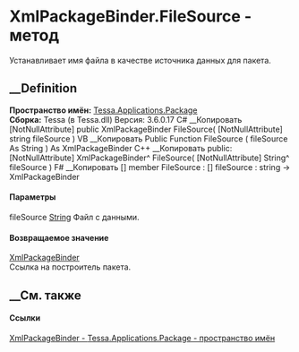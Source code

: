 # XmlPackageBinder.FileSource - метод
Устанавливает имя файла в качестве источника данных для пакета.
## __Definition
 **Пространство имён:**
[Tessa.Applications.Package](N_Tessa_Applications_Package.htm)  
 **Сборка:** Tessa (в Tessa.dll) Версия: 3.6.0.17
C# __Копировать
    [NotNullAttribute]
    public XmlPackageBinder FileSource(
    	[NotNullAttribute] string fileSource
    )
VB __Копировать
    <NotNullAttribute>
    Public Function FileSource ( 
    	<NotNullAttribute> fileSource As String
    ) As XmlPackageBinder
C++ __Копировать
     public:
    [NotNullAttribute]
    XmlPackageBinder^ FileSource(
    	[NotNullAttribute] String^ fileSource
    )
F# __Копировать
     [<NotNullAttribute>]
    member FileSource : 
            [<NotNullAttribute>] fileSource : string -> XmlPackageBinder 
#### Параметры
fileSource [String](https://learn.microsoft.com/dotnet/api/system.string)
     Файл с данными. 
#### Возвращаемое значение
[XmlPackageBinder](T_Tessa_Applications_Package_XmlPackageBinder.htm)  
Ссылка на построитель пакета.
## __См. также
#### Ссылки
[XmlPackageBinder - ](T_Tessa_Applications_Package_XmlPackageBinder.htm)
[Tessa.Applications.Package - пространство
имён](N_Tessa_Applications_Package.htm)
